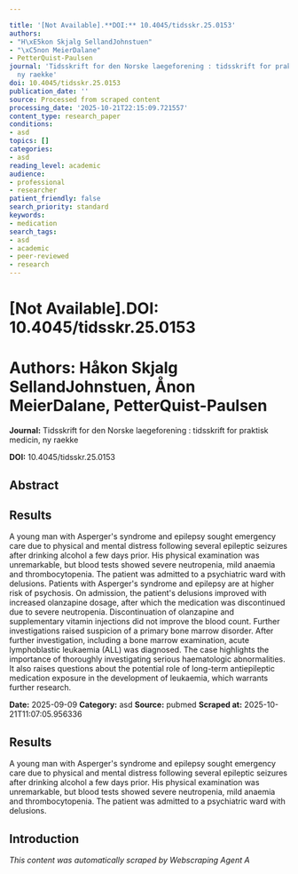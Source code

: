 ```yaml
---

title: '[Not Available].**DOI:** 10.4045/tidsskr.25.0153'
authors:
- "H\xE5kon Skjalg SellandJohnstuen"
- "\xC5non MeierDalane"
- PetterQuist-Paulsen
journal: 'Tidsskrift for den Norske laegeforening : tidsskrift for praktisk medicin,
  ny raekke'
doi: 10.4045/tidsskr.25.0153
publication_date: ''
source: Processed from scraped content
processing_date: '2025-10-21T22:15:09.721557'
content_type: research_paper
conditions:
- asd
topics: []
categories:
- asd
reading_level: academic
audience:
- professional
- researcher
patient_friendly: false
search_priority: standard
keywords:
- medication
search_tags:
- asd
- academic
- peer-reviewed
- research
---
```




# [Not Available].**DOI:** 10.4045/tidsskr.25.0153

# **Authors:** Håkon Skjalg SellandJohnstuen, Ånon MeierDalane, PetterQuist-Paulsen

**Journal:** Tidsskrift for den Norske laegeforening : tidsskrift for praktisk medicin, ny raekke

**DOI:** 10.4045/tidsskr.25.0153

## Abstract

## Results
A young man with Asperger's syndrome and epilepsy sought emergency care due to physical and mental distress following several epileptic seizures after drinking alcohol a few days prior. His physical examination was unremarkable, but blood tests showed severe neutropenia, mild anaemia and thrombocytopenia. The patient was admitted to a psychiatric ward with delusions.
Patients with Asperger's syndrome and epilepsy are at higher risk of psychosis. On admission, the patient's delusions improved with increased olanzapine dosage, after which the medication was discontinued due to severe neutropenia. Discontinuation of olanzapine and supplementary vitamin injections did not improve the blood count. Further investigations raised suspicion of a primary bone marrow disorder. After further investigation, including a bone marrow examination, acute lymphoblastic leukaemia (ALL) was diagnosed. The case highlights the importance of thoroughly investigating serious haematologic abnormalities. It also raises questions about the potential role of long-term antiepileptic medication exposure in the development of leukaemia, which warrants further research.

**Date:** 2025-09-09
**Category:** asd
**Source:** pubmed
**Scraped at:** 2025-10-21T11:07:05.956336
## Results
A young man with Asperger's syndrome and epilepsy sought emergency care due to physical and mental distress following several epileptic seizures after drinking alcohol a few days prior. His physical examination was unremarkable, but blood tests showed severe neutropenia, mild anaemia and thrombocytopenia. The patient was admitted to a psychiatric ward with delusions.
## Introduction
*This content was automatically scraped by Webscraping Agent A*